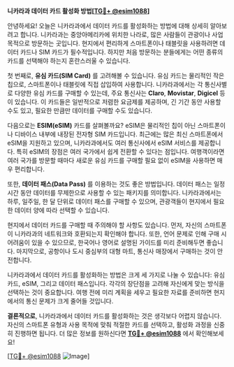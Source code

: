 **니카라과 데이터 카드 활성화 방법[[TG💪+ @esim1088](https://t.me/s/esim1088)]**

안녕하세요! 오늘은 니카라과에서 데이터 카드를 활성화하는 방법에 대해 상세히 알아보려고 합니다. 니카라과는 중앙아메리카에 위치한 나라로, 많은 사람들이 관광이나 사업 목적으로 방문하는 곳입니다. 현지에서 편리하게 스마트폰이나 태블릿을 사용하려면 데이터 카드나 SIM 카드가 필수적입니다. 하지만 처음 방문하는 분들에게는 어떤 종류의 카드를 선택해야 하는지 혼란스러울 수 있습니다.

첫 번째로, **유심 카드(SIM Card)** 를 고려해볼 수 있습니다. 유심 카드는 물리적인 작은 칩으로, 스마트폰이나 태블릿에 직접 삽입하여 사용합니다. 니카라과에서는 각 통신사별로 다양한 유심 카드를 구매할 수 있는데, 주요 통신사는 **Claro**, **Movistar**, **Digicel** 등이 있습니다. 이 카드들은 일반적으로 저렴한 요금제를 제공하며, 긴 기간 동안 사용할 수도 있고, 필요한 만큼만 데이터를 구매할 수도 있습니다.

다음으로는 **ESIM(eSIM)** 카드를 살펴볼까요? eSIM은 물리적인 칩이 아닌 스마트폰이나 디바이스 내부에 내장된 전자형 SIM 카드입니다. 최근에는 많은 최신 스마트폰에서 eSIM을 지원하고 있으며, 니카라과에서도 여러 통신사에서 eSIM 서비스를 제공합니다. 특히 eSIM의 장점은 여러 국가에서 쉽게 전환할 수 있다는 점입니다. 여행객이라면 여러 국가를 방문할 때마다 새로운 유심 카드를 구매할 필요 없이 eSIM을 사용하면 매우 편리합니다.

또한, **데이터 패스(Data Pass)** 를 이용하는 것도 좋은 방법입니다. 데이터 패스는 일정 시간 동안 데이터를 무제한으로 사용할 수 있는 패키지를 의미합니다. 니카라과에서는 하루, 일주일, 한 달 단위로 데이터 패스를 구매할 수 있으며, 관광객들이 현지에서 필요한 데이터 양에 따라 선택할 수 있습니다.

현지에서 데이터 카드를 구매할 때 주의해야 할 사항도 있습니다. 먼저, 자신의 스마트폰이 니카라과의 네트워크와 호환되는지 확인해야 합니다. 또한, 언어 문제로 인해 구매 시 어려움이 있을 수 있으므로, 한국어나 영어로 설명된 가이드를 미리 준비해두면 좋습니다. 마지막으로, 공항이나 도시 중심부의 대형 마트, 통신사 매장에서 구매하는 것이 안전합니다.

니카라과에서 데이터 카드를 활성화하는 방법은 크게 세 가지로 나눌 수 있습니다: 유심 카드, eSIM, 그리고 데이터 패스입니다. 각각의 장단점을 고려해 자신에게 맞는 방식을 선택하는 것이 중요합니다. 여행 전에 미리 계획을 세우고 필요한 자료를 준비하면 현지에서의 통신 문제가 크게 줄어들 것입니다.

**결론적으로**, 니카라과에서 데이터 카드를 활성화하는 것은 생각보다 어렵지 않습니다. 자신의 스마트폰 유형과 사용 목적에 맞춰 적절한 카드를 선택하고, 활성화 과정을 신중히 진행하면 됩니다. 더 많은 정보를 원하신다면 **[TG💪+ @esim1088](https://t.me/s/esim1088)** 에서 확인해보세요!

[[TG💪+ @esim1088](https://t.me/s/esim1088) ![Image](https://i.postimg.cc/Y0z9fWf4/image.png)]